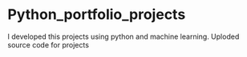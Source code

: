 # Python_portfolio_projects
I developed this projects using python and machine learning.
Uploded source code for projects

